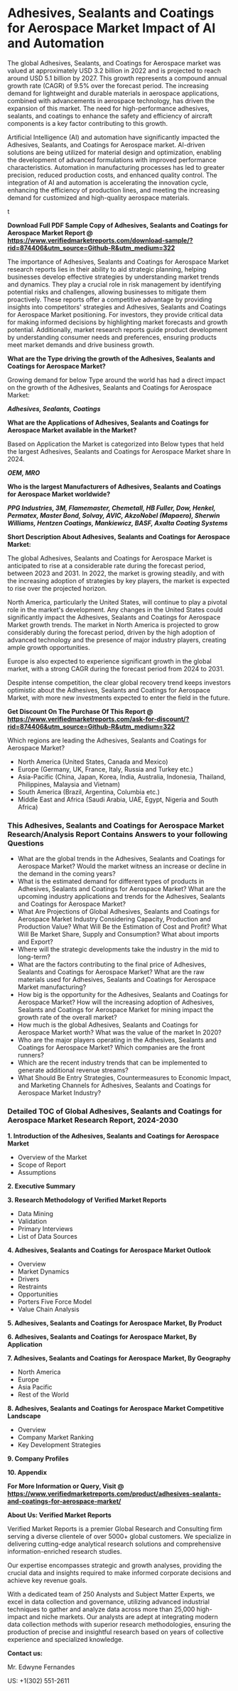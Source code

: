 <meta name="title" content="Global Adhesives, Sealants and Coatings for Aerospace Market Impact of AI and Automation"><meta name="description" content="The global Adhesives, Sealants, and Coatings for Aerospace market was valued at approximately USD 3.2 billion in 2022 and is projected to reach around USD 5.1 billion "><meta name="title" content="Adhesives, Sealants and Coatings for Aerospace Market Size, Share, Scope, Trends, Growth, Opportunities, Analysis, Forecast"><h1>Adhesives, Sealants and Coatings for Aerospace Market Impact of AI and Automation</h1><p>The global Adhesives, Sealants, and Coatings for Aerospace market was valued at approximately USD 3.2 billion in 2022 and is projected to reach around USD 5.1 billion by 2027. This growth represents a compound annual growth rate (CAGR) of 9.5% over the forecast period. The increasing demand for lightweight and durable materials in aerospace applications, combined with advancements in aerospace technology, has driven the expansion of this market. The need for high-performance adhesives, sealants, and coatings to enhance the safety and efficiency of aircraft components is a key factor contributing to this growth.</p><p>Artificial Intelligence (AI) and automation have significantly impacted the Adhesives, Sealants, and Coatings for Aerospace market. AI-driven solutions are being utilized for material design and optimization, enabling the development of advanced formulations with improved performance characteristics. Automation in manufacturing processes has led to greater precision, reduced production costs, and enhanced quality control. The integration of AI and automation is accelerating the innovation cycle, enhancing the efficiency of production lines, and meeting the increasing demand for customized and high-quality aerospace materials.</p>t</p><p id="" class=""><strong>Download Full PDF Sample Copy of Adhesives, Sealants and Coatings for Aerospace Market Report @ <a href="https://www.verifiedmarketreports.com/download-sample/?rid=874406&utm_source=Github-R&utm_medium=322" target="_blank">https://www.verifiedmarketreports.com/download-sample/?rid=874406&utm_source=Github-R&utm_medium=322</a></strong></p><p>The importance of&nbsp;Adhesives, Sealants and Coatings for Aerospace Market research reports lies in their ability to aid strategic planning, helping businesses develop effective strategies by understanding market trends and dynamics. They play a crucial role in risk management by identifying potential risks and challenges, allowing businesses to mitigate them proactively. These reports offer a competitive advantage by providing insights into competitors' strategies and Adhesives, Sealants and Coatings for Aerospace Market positioning. For investors, they provide critical data for making informed decisions by highlighting market forecasts and growth potential. Additionally, market research reports guide product development by understanding consumer needs and preferences, ensuring products meet market demands and drive business growth.</p><p><strong>What are the&nbsp;Type driving the growth of the Adhesives, Sealants and Coatings for Aerospace Market?</strong></p><p id="" class="">Growing demand for below Type around the world has had a direct impact on the growth of the Adhesives, Sealants and Coatings for Aerospace Market:</p><em><strong>Adhesives, Sealants, Coatings</strong></em></p><strong>What are the&nbsp;Applications&nbsp;of Adhesives, Sealants and Coatings for Aerospace Market available in the Market?</strong></p><p id="" class="">Based on Application the Market is categorized into Below types that held the largest Adhesives, Sealants and Coatings for Aerospace Market share In 2024.</p><em><strong>OEM, MRO</strong></em></p><strong>Who is the largest Manufacturers of Adhesives, Sealants and Coatings for Aerospace Market worldwide?</strong></p><p><em><strong>PPG Industries, 3M, Flamemaster, Chemetall, HB Fuller, Dow, Henkel, Permatex, Master Bond, Solvay, AVIC, AkzoNobel (Mapaero), Sherwin Williams, Hentzen Coatings, Mankiewicz, BASF, Axalta Coating Systems</strong></em></p><p id="" class=""><strong>Short Description About Adhesives, Sealants and Coatings for Aerospace Market:</strong></p><p>The global Adhesives, Sealants and Coatings for Aerospace Market is anticipated to rise at a considerable rate during the forecast period, between 2023 and 2031. In 2022, the market is growing steadily, and with the increasing adoption of strategies by key players, the market is expected to rise over the projected horizon.</p><p>North America, particularly the United States, will continue to play a pivotal role in the market's development. Any changes in the United States could significantly impact the Adhesives, Sealants and Coatings for Aerospace Market growth trends. The market in North America is projected to grow considerably during the forecast period, driven by the high adoption of advanced technology and the presence of major industry players, creating ample growth opportunities.</p><p>Europe is also expected to experience significant growth in the global market, with a strong CAGR during the forecast period from 2024 to 2031.</p><p>Despite intense competition, the clear global recovery trend keeps investors optimistic about the Adhesives, Sealants and Coatings for Aerospace Market, with more new investments expected to enter the field in the future.</p><p id="" class=""><strong>Get Discount On The Purchase Of This Report @ <a href="https://www.verifiedmarketreports.com/ask-for-discount/?rid=874406&utm_source=Github-R&utm_medium=322" target="_blank">https://www.verifiedmarketreports.com/ask-for-discount/?rid=874406&utm_source=Github-R&utm_medium=322</a></strong></p>Which regions are leading the Adhesives, Sealants and Coatings for Aerospace Market?</p><ul><li>North America (United States, Canada and Mexico)</li><li>Europe (Germany, UK, France, Italy, Russia and Turkey etc.)</li><li>Asia-Pacific (China, Japan, Korea, India, Australia, Indonesia, Thailand, Philippines, Malaysia and Vietnam)</li><li>South America (Brazil, Argentina, Columbia etc.)</li><li>Middle East and Africa (Saudi Arabia, UAE, Egypt, Nigeria and South Africa)</li></ul><h3 id="" class="">This Adhesives, Sealants and Coatings for Aerospace Market Research/Analysis Report Contains Answers to your following Questions</h3><ul><li>What are the global trends in the Adhesives, Sealants and Coatings for Aerospace Market? Would the market witness an increase or decline in the demand in the coming years?</li><li>What is the estimated demand for different types of products in Adhesives, Sealants and Coatings for Aerospace Market? What are the upcoming industry applications and trends for the Adhesives, Sealants and Coatings for Aerospace Market?</li><li>What Are Projections of Global Adhesives, Sealants and Coatings for Aerospace Market Industry Considering Capacity, Production and Production Value? What Will Be the Estimation of Cost and Profit? What Will Be Market Share, Supply and Consumption? What about imports and Export?</li><li>Where will the strategic developments take the industry in the mid to long-term?</li><li>What are the factors contributing to the final price of Adhesives, Sealants and Coatings for Aerospace Market? What are the raw materials used for Adhesives, Sealants and Coatings for Aerospace Market manufacturing?</li><li>How big is the opportunity for the Adhesives, Sealants and Coatings for Aerospace Market? How will the increasing adoption of Adhesives, Sealants and Coatings for Aerospace Market for mining impact the growth rate of the overall market?</li><li>How much is the global Adhesives, Sealants and Coatings for Aerospace Market worth? What was the value of the market In 2020?</li><li>Who are the major players operating in the Adhesives, Sealants and Coatings for Aerospace Market? Which companies are the front runners?</li><li>Which are the recent industry trends that can be implemented to generate additional revenue streams?</li><li>What Should Be Entry Strategies, Countermeasures to Economic Impact, and Marketing Channels for Adhesives, Sealants and Coatings for Aerospace Market Industry?</li></ul><h3 id="" class="">Detailed TOC of Global Adhesives, Sealants and Coatings for Aerospace Market Research Report, 2024-2030</h3><p id="" class=""><strong>1. Introduction of the Adhesives, Sealants and Coatings for Aerospace Market</strong></p><ul><li>Overview of the Market</li><li>Scope of Report</li><li>Assumptions</li></ul><p id="" class=""><strong>2. Executive Summary</strong></p><p id="" class=""><strong>3. Research Methodology of Verified Market Reports</strong></p><ul><li>Data Mining</li><li>Validation</li><li>Primary Interviews</li><li>List of Data Sources</li></ul><p id="" class=""><strong>4. Adhesives, Sealants and Coatings for Aerospace Market Outlook</strong></p><ul><li>Overview</li><li>Market Dynamics</li><li>Drivers</li><li>Restraints</li><li>Opportunities</li><li>Porters Five Force Model</li><li>Value Chain Analysis</li></ul><p id="" class=""><strong>5. Adhesives, Sealants and Coatings for Aerospace Market, By Product</strong></p><p id="" class=""><strong>6. Adhesives, Sealants and Coatings for Aerospace Market, By Application</strong></p><p id="" class=""><strong>7. Adhesives, Sealants and Coatings for Aerospace Market, By Geography</strong></p><ul><li>North America</li><li>Europe</li><li>Asia Pacific</li><li>Rest of the World</li></ul><p id="" class=""><strong>8. Adhesives, Sealants and Coatings for Aerospace Market Competitive Landscape</strong></p><ul><li>Overview</li><li>Company Market Ranking</li><li>Key Development Strategies</li></ul><p id="" class=""><strong>9. Company Profiles</strong></p><p id="" class=""><strong>10. Appendix</strong></p><p id="" class=""><strong>For More Information or Query, Visit @ <a href="https://www.verifiedmarketreports.com/product/adhesives-sealants-and-coatings-for-aerospace-market/" target="_blank">https://www.verifiedmarketreports.com/product/adhesives-sealants-and-coatings-for-aerospace-market/</a></strong></p><p id="" class=""><strong>About Us: Verified Market Reports</strong></p><p id="" class="">Verified Market Reports is a premier Global Research and Consulting firm serving a diverse clientele of over 5000+ global customers. We specialize in delivering cutting-edge analytical research solutions and comprehensive information-enriched research studies.</p><p id="" class="">Our expertise encompasses strategic and growth analyses, providing the crucial data and insights required to make informed corporate decisions and achieve key revenue goals.</p><p id="" class="">With a dedicated team of 250 Analysts and Subject Matter Experts, we excel in data collection and governance, utilizing advanced industrial techniques to gather and analyze data across more than 25,000 high-impact and niche markets. Our analysts are adept at integrating modern data collection methods with superior research methodologies, ensuring the production of precise and insightful research based on years of collective experience and specialized knowledge.</p><p id="" class=""><strong>Contact us:</strong></p><p id="" class="">Mr. Edwyne Fernandes</p><p id="" class="">US: +1(302) 551-2611</p>